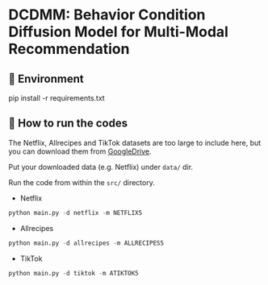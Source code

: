 # DCDMM: Behavior Condition Diffusion Model for Multi-Modal Recommendation


## 📝 Environment

pip install -r requirements.txt

## 🚀 How to run the codes

The Netflix, Allrecipes and TikTok datasets are too large to include here, but you can download them from [GoogleDrive](https://drive.google.com/drive/folders/1AB1RsnU-ETmubJgWLpJrXd8TjaK_eTp0?usp=share_link).

Put your downloaded data (e.g. Netflix) under `data/` dir.

Run the code from within the `src/` directory.

- Netflix

```python
python main.py -d netflix -m NETFLIX5
```

- Allrecipes

```python
python main.py -d allrecipes -m ALLRECIPES5
```

- TikTok

```python
python main.py -d tiktok -m ATIKTOK5
```




